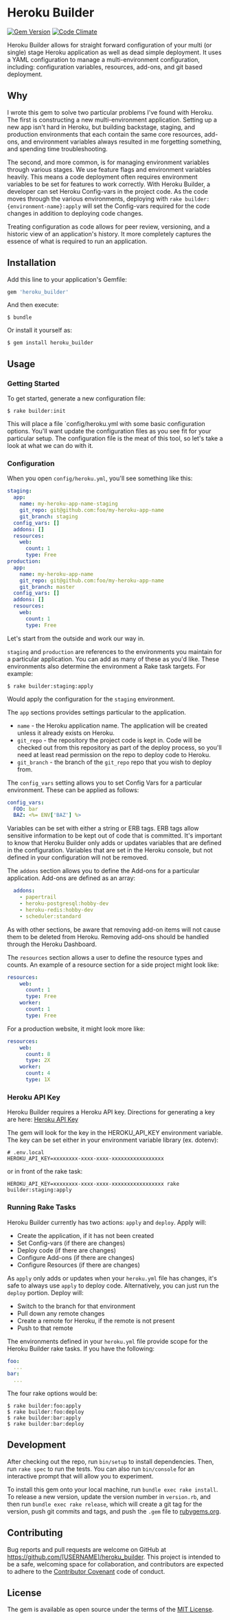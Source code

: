 # Heroku Builder
[![Gem Version](https://badge.fury.io/rb/heroku_builder.svg)](https://badge.fury.io/rb/heroku_builder) [![Code Climate](https://codeclimate.com/github/jvanderhoof/heroku_builder/badges/gpa.svg)](https://codeclimate.com/github/jvanderhoof/heroku_builder)

Heroku Builder allows for straight forward configuration of your multi (or single) stage Heroku application as well as dead simple deployment.  It uses a YAML configuration to manage a multi-environment configuration, including: configuration variables, resources, add-ons, and git based deployment.

## Why
I wrote this gem to solve two particular problems I've found with Heroku.  The first is constructing a new multi-environment application.  Setting up a new app isn't hard in Heroku, but building backstage, staging, and production environments that each contain the same core resources, add-ons, and environment variables always resulted in me forgetting something, and spending time troubleshooting.

The second, and more common, is for managing environment variables through various stages.  We use feature flags and environment variables heavily.  This means a code deployment often requires environment variables to be set for features to work correctly.  With Heroku Builder, a developer can set Heroku Config-vars in the project code.  As the code moves through the various environments, deploying with `rake builder:{environment-name}:apply` will set the Config-vars required for the code changes in addition to deploying code changes.

Treating configuration as code allows for peer review, versioning, and a historic view of an application's history.  It more completely captures the essence of what is required to run an application.

## Installation

Add this line to your application's Gemfile:

```ruby
gem 'heroku_builder'
```

And then execute:

    $ bundle

Or install it yourself as:

    $ gem install heroku_builder

## Usage

### Getting Started

To get started, generate a new configuration file:

    $ rake builder:init

This will place a file `config/heroku.yml with some basic configuration options. You'll want update the configuration files as you see fit for your particular setup.  The configuration file is the meat of this tool, so let's take a look at what we can do with it.

### Configuration

When you open `config/heroku.yml`, you'll see something like this:

```yaml
staging:
  app:
    name: my-heroku-app-name-staging
    git_repo: git@github.com:foo/my-heroku-app-name
    git_branch: staging
  config_vars: []
  addons: []
  resources:
    web:
      count: 1
      type: Free
production:
  app:
    name: my-heroku-app-name
    git_repo: git@github.com:foo/my-heroku-app-name
    git_branch: master
  config_vars: []
  addons: []
  resources:
    web:
      count: 1
      type: Free

```

Let's start from the outside and work our way in.

`staging` and `production` are references to the environments you maintain for a particular application.  You can add as many of these as you'd like.  These environments also determine the environment a Rake task targets.  For example:

    $ rake builder:staging:apply

Would apply the configuration for the `staging` environment.

The `app` sections provides settings particular to the application.
* `name` - the Heroku application name.  The application will be created unless it already exists on Heroku.
* `git_repo` - the repository the project code is kept in.  Code will be checked out from this repository as part of the deploy process, so you'll need at least read permission on the repo to deploy code to Heroku.
* `git_branch` - the branch of the `git_repo` repo that you wish to deploy from.

The `config_vars` setting allows you to set Config Vars for a particular environment.  These can be applied as follows:

```yaml
config_vars:
  FOO: bar
  BAZ: <%= ENV['BAZ'] %>
```

Variables can be set with either a string or ERB tags.  ERB tags allow sensitive information to be kept out of code that is committed.  It's important to know that Heroku Builder only adds or updates variables that are defined in the configuration. Variables that are set in the Heroku console, but not defined in your configuration will not be removed.

The `addons` section allows you to define the Add-ons for a particular application. Add-ons are defined as an array:

```yaml
  addons:
    - papertrail
    - heroku-postgresql:hobby-dev
    - heroku-redis:hobby-dev
    - scheduler:standard
```

As with other sections, be aware that removing add-on items will not cause them to be deleted from Heroku.  Removing add-ons should be handled through the Heroku Dashboard.

The `resources` section allows a user to define the resource types and counts.  An example of a resource section for a side project might look like:

```yaml
resources:
    web:
      count: 1
      type: Free
    worker:
      count: 1
      type: Free
```

For a production website, it might look more like:
```yaml
resources:
    web:
      count: 8
      type: 2X
    worker:
      count: 4
      type: 1X
```

### Heroku API Key

Heroku Builder requires a Heroku API key. Directions for generating a key are here: [Heroku API Key](https://devcenter.heroku.com/articles/platform-api-quickstart)

The gem will look for the key in the HEROKU_API_KEY environment variable.  The key can be set either in your environment variable library (ex. dotenv):

```
# .env.local
HEROKU_API_KEY=xxxxxxxx-xxxx-xxxx-xxxxxxxxxxxxxxxxx
```

or in front of the rake task:

```
HEROKU_API_KEY=xxxxxxxx-xxxx-xxxx-xxxxxxxxxxxxxxxxx rake builder:staging:apply
```



### Running Rake Tasks

Heroku Builder currently has two actions: `apply` and `deploy`.  Apply will:

* Create the application, if it has not been created
* Set Config-vars (if there are changes)
* Deploy code (if there are changes)
* Configure Add-ons (if there are changes)
* Configure Resources (if there are changes)

As `apply` only adds or updates when your `heroku.yml` file has changes, it's safe to always use `apply` to deploy code.  Alternatively, you can just run the `deploy` portion.  Deploy will:

* Switch to the branch for that environment
* Pull down any remote changes
* Create a remote for Heroku, if the remote is not present
* Push to that remote

The environments defined in your `heroku.yml` file provide scope for the Heroku Builder rake tasks.  If you have the following:

```yaml
foo:
  ...
bar:
  ...
```

The four rake options would be:

    $ rake builder:foo:apply
    $ rake builder:foo:deploy
    $ rake builder:bar:apply
    $ rake builder:bar:deploy


## Development

After checking out the repo, run `bin/setup` to install dependencies. Then, run `rake spec` to run the tests. You can also run `bin/console` for an interactive prompt that will allow you to experiment.

To install this gem onto your local machine, run `bundle exec rake install`. To release a new version, update the version number in `version.rb`, and then run `bundle exec rake release`, which will create a git tag for the version, push git commits and tags, and push the `.gem` file to [rubygems.org](https://rubygems.org).

## Contributing

Bug reports and pull requests are welcome on GitHub at https://github.com/[USERNAME]/heroku_builder. This project is intended to be a safe, welcoming space for collaboration, and contributors are expected to adhere to the [Contributor Covenant](contributor-covenant.org) code of conduct.


## License

The gem is available as open source under the terms of the [MIT License](http://opensource.org/licenses/MIT).

